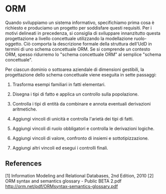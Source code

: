 # ORM

Quando sviluppiamo un sistema informativo, specifichiamo prima cosa è richiesto e produciamo un progetto per 
soddisfare questi requisiti. Per i motivi delineati in precedenza, si consiglia di sviluppare innanzitutto questa 
progettazione a livello concettuale utilizzando la modellazione ruolo-oggetto. Ciò comporta la descrizione formale 
della struttura dell'UdD in termini di uno schema concettuale ORM. Se si comprende un contesto ORM, 
spesso ridurremo lo "schema concettuale ORM" al semplice "schema concettuale".

Per ciascun dominio o sottoarea aziendale di dimensioni gestibili, la progettazione dello schema concettuale 
viene eseguita in sette passaggi:

1. Trasforma esempi familiari in fatti elementari.

2. Disegna i tipi di fatto e applica un controllo sulla popolazione.

3. Controlla i tipi di entità da combinare e annota eventuali derivazioni aritmetiche.

4. Aggiungi vincoli di unicità e controlla l'arietà dei tipi di fatti.

5. Aggiungi vincoli di ruolo obbligatori e controlla le derivazioni logiche.

6. Aggiungi vincoli di valore, confronto di insiemi e sottotipizzazione.

7. Aggiungi altri vincoli ed esegui i controlli finali.


## References

[1] Information Modeling and Relational Databases, 2nd Edition, 2010
[2] ORM syntax and semantics glossary - Public BETA 2.pdf
    http://orm.net/pdf/ORMsyntax-semantics-glossary.pdf

